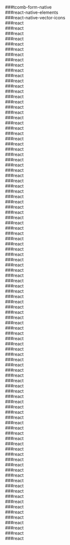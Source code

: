 ###tcomb-form-native    
###react-native-elements     
###react-native-vector-icons      
###react     
###react     
###react     
###react     
###react     
###react     
###react     
###react     
###react     
###react     
###react     
###react     
###react     
###react     
###react     
###react     
###react     
###react     
###react     
###react     
###react     
###react     
###react     
###react     
###react     
###react     
###react     
###react     
###react     
###react     
###react     
###react     
###react     
###react     
###react     
###react     
###react     
###react     
###react     
###react     
###react     
###react     
###react     
###react     
###react     
###react     
###react     
###react     
###react     
###react     
###react     
###react     
###react     
###react     
###react     
###react     
###react     
###react     
###react     
###react     
###react     
###react     
###react     
###react     
###react     
###react     
###react     
###react     
###react     
###react     
###react     
###react     
###react     
###react     
###react     
###react     
###react     
###react     
###react     
###react     
###react     
###react     
###react     
###react     
###react     
###react     
###react     
###react     
###react     
###react     
###react     
###react     
###react     
###react     
###react     
###react     
###react     
###react     
###react     
